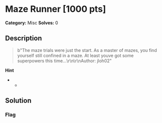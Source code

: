 # Maze Runner [1000 pts]

**Category:** Misc
**Solves:** 0

## Description
>b"The maze trials were just the start. As a master of mazes, you find yourself still confined in a maze. At least youve got some superpowers this time...\r\n\r\nAuthor: jloh02"

**Hint**
* -

## Solution

### Flag

